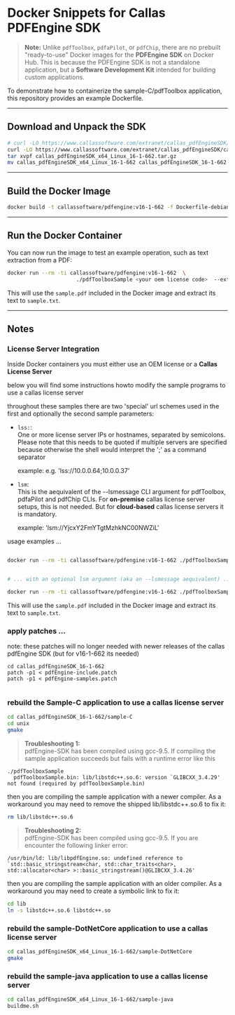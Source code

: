 
# Docker Snippets for Callas PDFEngine SDK

> **Note:** Unlike `pdfToolbox`, `pdfaPilot`, or `pdfChip`, there are no prebuilt "ready-to-use" Docker images for the **PDFEngine SDK** on Docker Hub. This is because the PDFEngine SDK is not a standalone application, but a **Software Development Kit** intended for building custom applications.

To demonstrate how to containerize the sample-C/pdfToolbox application, this repository provides an example Dockerfile.

---

## Download and Unpack the SDK

```bash
# curl -LO https://www.callassoftware.com/extranet/callas_pdfEngineSDK/callas_pdfEngineSDK_arm64_Linux_16-1-662.tar.gz
curl -LO https://www.callassoftware.com/extranet/callas_pdfEngineSDK/callas_pdfEngineSDK_x64_Linux_16-1-662.tar.gz
tar xvpf callas_pdfEngineSDK_x64_Linux_16-1-662.tar.gz
mv callas_pdfEngineSDK_x64_Linux_16-1-662 callas_pdfEngineSDK_16-1-662
```

---

## Build the Docker Image

```bash
docker build -t callassoftware/pdfengine:v16-1-662 -f Dockerfile-debian .
```

---

## Run the Docker Container

You can now run the image to test an example operation, such as text extraction from a PDF:

```bash
docker run --rm -ti callassoftware/pdfengine:v16-1-662  \
                      ./pdfToolboxSample <your oem license code>  --extracttext sample.pdf sample.txt
```

This will use the `sample.pdf` included in the Docker image and extract its text to `sample.txt`.

---

## Notes

### License Server Integration

Inside Docker containers you must either use an OEM license or a **Callas License Server**

below you will find some instructions howto modify the sample programs to use a callas license server
 

throughout these samples there are two 'special' url schemes used in the first and optionally the second sample parameters:

- `lss:`:  
  One or more license server IPs or hostnames, separated by semicolons. Please note that this needs to be quoted if multiple servers are specified because otherwise the shell would interpret the ';' as a command separator

	example: e.g. 'lss://10.0.0.64;10.0.0.37'

- `lsm`:  
  This is the aequivalent of the --lsmessage CLI argument for pdfToolbox, pdfaPilot and pdfChip CLIs. For **on-premise** callas license server setups, this is not needed. But for **cloud-based** callas license servers it is mandatory.

	example: 'lsm://YjcxY2FmYTgtMzhkNC00NWZiL'


usage examples ...
```bash

docker run --rm -ti callassoftware/pdfengine:v16-1-662 ./pdfToolboxSample 'lss://10.0.0.64;10.0.0.37' --extracttext sample.pdf sample.txt


# ... with an optional lsm argument (aka an --lsmessage aequivalent) ...

docker run --rm -ti callassoftware/pdfengine:v16-1-662 ./pdfToolboxSample 'lss://10.0.0.64;10.0.0.37' 'lsm://YjcxY2FmYTgtMzhkNC00NWZiL' --extracttext sample.pdf sample.txt

```

This will use the `sample.pdf` included in the Docker image and extract its text to `sample.txt`.

### apply patches ...

note: these patches will no longer needed with newer releases of the callas pdfEngine SDK (but for v16-1-662 its needed)
```
cd callas_pdfEngineSDK_16-1-662
patch -p1 < pdfEngine-include.patch
patch -p1 < pdfEngine-samples.patch
 
```

### rebuild the Sample-C application to use a callas license server

```bash
cd callas_pdfEngineSDK_16-1-662/sample-C
cd unix
gmake
```

> **Troubleshooting 1:**  
pdfEngine-SDK has been compiled using gcc-9.5. If compiling the sample application succeeds but fails with a runtime error like this

```
./pdfToolboxSample
  pdfToolboxSample.bin: lib/libstdc++.so.6: version `GLIBCXX_3.4.29' not found (required by pdfToolboxSample.bin)
```

then you are compiling the sample application with a newer compiler.  As a workaround you may need to remove the shipped lib/libstdc++.so.6 to fix it:

```bash
rm lib/libstdc++.so.6
```


> **Troubleshooting 2:**  
pdfEngine-SDK has been compiled using gcc-9.5. If you are encounter the following linker error:

```
/usr/bin/ld: lib/libpdfEngine.so: undefined reference to `std::basic_stringstream<char, std::char_traits<char>, std::allocator<char> >::basic_stringstream()@GLIBCXX_3.4.26'
```

then you are compiling the sample application with an older compiler.  As a workaround you may need to create a symbolic link to fix it:

```bash
cd lib
ln -s libstdc++.so.6 libstdc++.so
```

### rebuild the sample-DotNetCore application to use a callas license server

```bash
cd callas_pdfEngineSDK_x64_Linux_16-1-662/sample-DotNetCore
gmake
```

### rebuild the sample-java application to use a callas license server

```bash
cd callas_pdfEngineSDK_x64_Linux_16-1-662/sample-java
buildme.sh
```
